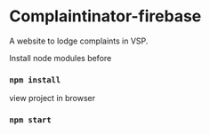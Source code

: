 # Complaintinator-firebase

A website to lodge complaints in VSP.

Install node modules before
### `npm install`

view project in browser
### `npm start`
